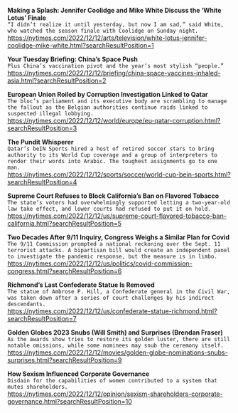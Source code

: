 **Making a Splash: Jennifer Coolidge and Mike White Discuss the ‘White Lotus’ Finale**\
`“I didn’t realize it until yesterday, but now I am sad,” said White, who watched the season finale with Coolidge on Sunday night.`\
https://nytimes.com/2022/12/12/arts/television/white-lotus-jennifer-coolidge-mike-white.html?searchResultPosition=1

**Your Tuesday Briefing: China’s Space Push**\
`Plus China’s vaccination pivot and the year’s most stylish “people.”`\
https://nytimes.com/2022/12/12/briefing/china-space-vaccines-inhaled-asia.html?searchResultPosition=2

**European Union Roiled by Corruption Investigation Linked to Qatar**\
`The bloc’s parliament and its executive body are scrambling to manage the fallout as the Belgian authorities continue raids linked to suspected illegal lobbying.`\
https://nytimes.com/2022/12/12/world/europe/eu-qatar-corruption.html?searchResultPosition=3

**The Pundit Whisperer**\
`Qatar’s beIN Sports hired a host of retired soccer stars to bring authority to its World Cup coverage and a group of interpreters to render their words into Arabic. The toughest assignments go to one man.`\
https://nytimes.com/2022/12/12/sports/soccer/world-cup-bein-sports.html?searchResultPosition=4

**Supreme Court Refuses to Block California’s Ban on Flavored Tobacco**\
`The state’s voters had overwhelmingly supported letting a two-year-old law take effect, and lower courts had refused to put it on hold.`\
https://nytimes.com/2022/12/12/us/supreme-court-flavored-tobacco-ban-california.html?searchResultPosition=5

**Two Decades After 9/11 Inquiry, Congress Weighs a Similar Plan for Covid**\
`The 9/11 Commission prompted a national reckoning over the Sept. 11 terrorist attacks. A bipartisan bill would create an independent panel to investigate the pandemic response, but the measure is in limbo.`\
https://nytimes.com/2022/12/12/us/politics/covid-commission-congress.html?searchResultPosition=6

**Richmond’s Last Confederate Statue Is Removed**\
`The statue of Ambrose P. Hill, a Confederate general in the Civil War, was taken down after a series of court challenges by his indirect descendants.`\
https://nytimes.com/2022/12/12/us/confederate-statue-richmond.html?searchResultPosition=7

**Golden Globes 2023 Snubs (Will Smith) and Surprises (Brendan Fraser)**\
`As the awards show tries to restore its golden luster, there are still notable omissions, while some nominees may snub the ceremony itself.`\
https://nytimes.com/2022/12/12/movies/golden-globe-nominations-snubs-surprises.html?searchResultPosition=9

**How Sexism Influenced Corporate Governance**\
`Disdain for the capabilities of women contributed to a system that mutes shareholders.`\
https://nytimes.com/2022/12/12/opinion/sexism-shareholders-corporate-governance.html?searchResultPosition=10

